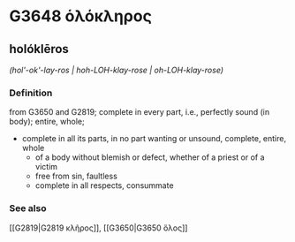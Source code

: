 # G3648 ὁλόκληρος

## holóklēros

_(hol'-ok'-lay-ros | hoh-LOH-klay-rose | oh-LOH-klay-rose)_

### Definition

from G3650 and G2819; complete in every part, i.e., perfectly sound (in body); entire, whole; 

- complete in all its parts, in no part wanting or unsound, complete, entire, whole
  - of a body without blemish or defect, whether of a priest or of a victim
  - free from sin, faultless
  - complete in all respects, consummate

### See also

[[G2819|G2819 κλῆρος]], [[G3650|G3650 ὅλος]]
